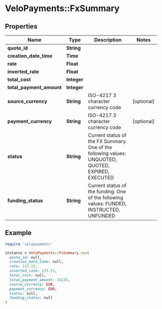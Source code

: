 # VeloPayments::FxSummary

## Properties

| Name | Type | Description | Notes |
| ---- | ---- | ----------- | ----- |
| **quote_id** | **String** |  |  |
| **creation_date_time** | **Time** |  |  |
| **rate** | **Float** |  |  |
| **inverted_rate** | **Float** |  |  |
| **total_cost** | **Integer** |  |  |
| **total_payment_amount** | **Integer** |  |  |
| **source_currency** | **String** | ISO-4217 3 character currency code | [optional] |
| **payment_currency** | **String** | ISO-4217 3 character currency code | [optional] |
| **status** | **String** | Current status of the FX Summary. One of the following values: UNQUOTED, QUOTED, EXPIRED, EXECUTED |  |
| **funding_status** | **String** | Current status of the funding. One of the following values: FUNDED, INSTRUCTED, UNFUNDED |  |

## Example

```ruby
require 'velopayments'

instance = VeloPayments::FxSummary.new(
  quote_id: null,
  creation_date_time: null,
  rate: 123.23,
  inverted_rate: 123.23,
  total_cost: null,
  total_payment_amount: 34235,
  source_currency: EUR,
  payment_currency: EUR,
  status: null,
  funding_status: null
)
```


